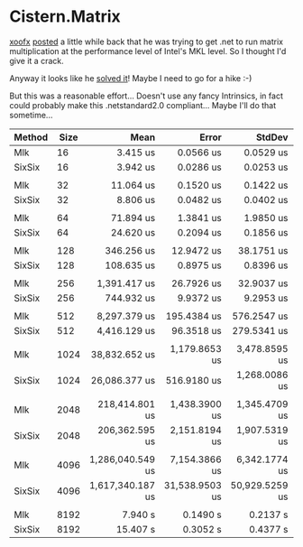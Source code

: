 # Cistern.Matrix

[xoofx](https://github.com/xoofx) [posted](https://mastodon.social/@xoofx/110102859105876783) a little while back that he was trying to get .net to run matrix multiplication at the performance level of Intel's
MKL level. So I thought I'd give it a crack.

Anyway it looks like he [solved it](https://mastodon.social/@xoofx/110169790460782738)! Maybe I need to go for a hike :-)

But this was a reasonable effort... Doesn't use any fancy Intrinsics, in fact could probably make this .netstandard2.0 compliant... Maybe I'll do that sometime...

| Method | Size |             Mean |          Error |         StdDev | Ratio | RatioSD |
|------- |----- |-----------------:|---------------:|---------------:|------:|--------:|
|    Mlk |   16 |         3.415 us |      0.0566 us |      0.0529 us |  1.00 |    0.00 |
| SixSix |   16 |         3.942 us |      0.0286 us |      0.0253 us |  1.15 |    0.02 |
|        |      |                  |                |                |       |         |
|    Mlk |   32 |        11.064 us |      0.1520 us |      0.1422 us |  1.00 |    0.00 |
| SixSix |   32 |         8.806 us |      0.0482 us |      0.0402 us |  0.80 |    0.01 |
|        |      |                  |                |                |       |         |
|    Mlk |   64 |        71.894 us |      1.3841 us |      1.9850 us |  1.00 |    0.00 |
| SixSix |   64 |        24.620 us |      0.2094 us |      0.1856 us |  0.34 |    0.01 |
|        |      |                  |                |                |       |         |
|    Mlk |  128 |       346.256 us |     12.9472 us |     38.1751 us |  1.00 |    0.00 |
| SixSix |  128 |       108.635 us |      0.8975 us |      0.8396 us |  0.31 |    0.03 |
|        |      |                  |                |                |       |         |
|    Mlk |  256 |     1,391.417 us |     26.7926 us |     32.9037 us |  1.00 |    0.00 |
| SixSix |  256 |       744.932 us |      9.9372 us |      9.2953 us |  0.53 |    0.01 |
|        |      |                  |                |                |       |         |
|    Mlk |  512 |     8,297.379 us |    195.4384 us |    576.2547 us |  1.00 |    0.00 |
| SixSix |  512 |     4,416.129 us |     96.3518 us |    279.5341 us |  0.54 |    0.05 |
|        |      |                  |                |                |       |         |
|    Mlk | 1024 |    38,832.652 us |  1,179.8653 us |  3,478.8595 us |  1.00 |    0.00 |
| SixSix | 1024 |    26,086.377 us |    516.9180 us |  1,268.0086 us |  0.69 |    0.08 |
|        |      |                  |                |                |       |         |
|    Mlk | 2048 |   218,414.801 us |  1,438.3900 us |  1,345.4709 us |  1.00 |    0.00 |
| SixSix | 2048 |   206,362.595 us |  2,151.8194 us |  1,907.5319 us |  0.94 |    0.01 |
|        |      |                  |                |                |       |         |
|    Mlk | 4096 | 1,286,040.549 us |  7,154.3866 us |  6,342.1774 us |  1.00 |    0.00 |
| SixSix | 4096 | 1,617,340.187 us | 31,538.9503 us | 50,929.5259 us |  1.24 |    0.04 |
|        |      |                  |                |                |       |         |
|    Mlk | 8192 |  7.940 s | 0.1490 s | 0.2137 s |  1.00 |    0.00 |
| SixSix | 8192 | 15.407 s | 0.3052 s | 0.4377 s |  1.94 |    0.08 |
